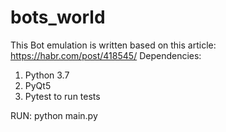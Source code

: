 # bots_world

This Bot emulation is written based on this article: https://habr.com/post/418545/
Dependencies:
1. Python 3.7
2. PyQt5
3. Pytest to run tests

RUN:
python main.py

